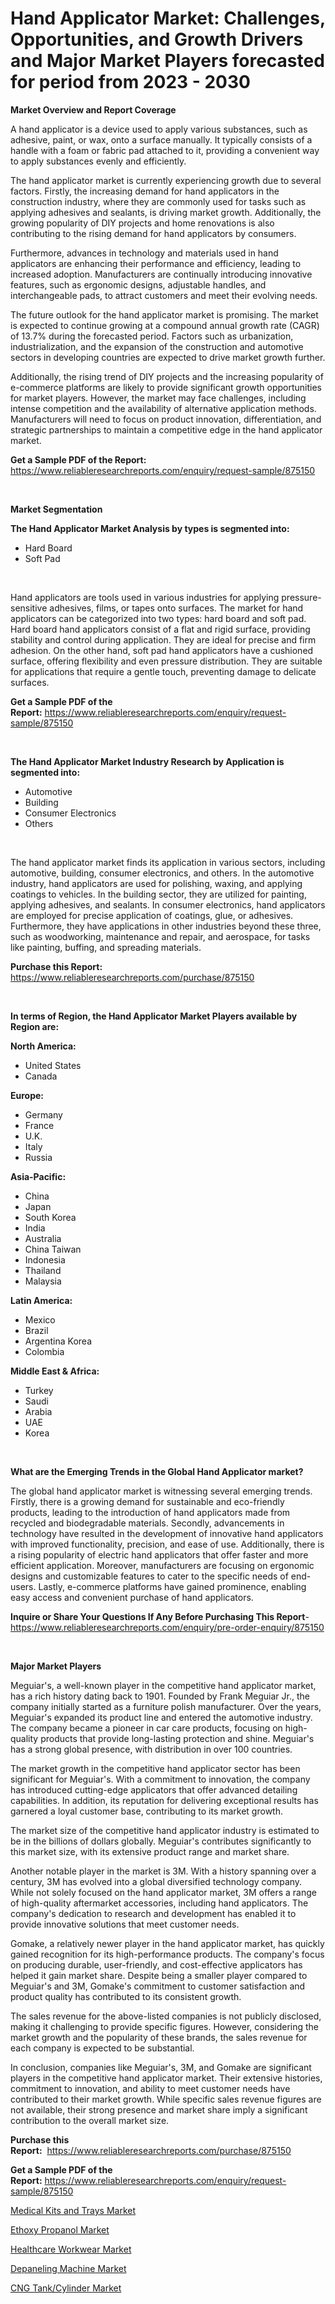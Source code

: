 <p><h1>Hand Applicator Market: Challenges, Opportunities, and Growth Drivers and Major Market Players forecasted for period from 2023 - 2030</h1></p><p><strong>Market Overview and Report Coverage</strong></p>
<p><p>A hand applicator is a device used to apply various substances, such as adhesive, paint, or wax, onto a surface manually. It typically consists of a handle with a foam or fabric pad attached to it, providing a convenient way to apply substances evenly and efficiently.</p><p>The hand applicator market is currently experiencing growth due to several factors. Firstly, the increasing demand for hand applicators in the construction industry, where they are commonly used for tasks such as applying adhesives and sealants, is driving market growth. Additionally, the growing popularity of DIY projects and home renovations is also contributing to the rising demand for hand applicators by consumers.</p><p>Furthermore, advances in technology and materials used in hand applicators are enhancing their performance and efficiency, leading to increased adoption. Manufacturers are continually introducing innovative features, such as ergonomic designs, adjustable handles, and interchangeable pads, to attract customers and meet their evolving needs.</p><p>The future outlook for the hand applicator market is promising. The market is expected to continue growing at a compound annual growth rate (CAGR) of 13.7% during the forecasted period. Factors such as urbanization, industrialization, and the expansion of the construction and automotive sectors in developing countries are expected to drive market growth further.</p><p>Additionally, the rising trend of DIY projects and the increasing popularity of e-commerce platforms are likely to provide significant growth opportunities for market players. However, the market may face challenges, including intense competition and the availability of alternative application methods. Manufacturers will need to focus on product innovation, differentiation, and strategic partnerships to maintain a competitive edge in the hand applicator market.</p></p>
<p><strong>Get a Sample PDF of the Report:</strong> <a href="https://www.reliableresearchreports.com/enquiry/request-sample/875150">https://www.reliableresearchreports.com/enquiry/request-sample/875150</a></p>
<p>&nbsp;</p>
<p><strong>Market Segmentation</strong></p>
<p><strong>The Hand Applicator Market Analysis by types is segmented into:</strong></p>
<p><ul><li>Hard Board</li><li>Soft Pad</li></ul></p>
<p>&nbsp;</p>
<p><p>Hand applicators are tools used in various industries for applying pressure-sensitive adhesives, films, or tapes onto surfaces. The market for hand applicators can be categorized into two types: hard board and soft pad. Hard board hand applicators consist of a flat and rigid surface, providing stability and control during application. They are ideal for precise and firm adhesion. On the other hand, soft pad hand applicators have a cushioned surface, offering flexibility and even pressure distribution. They are suitable for applications that require a gentle touch, preventing damage to delicate surfaces.</p></p>
<p><strong>Get a Sample PDF of the Report:</strong>&nbsp;<a href="https://www.reliableresearchreports.com/enquiry/request-sample/875150">https://www.reliableresearchreports.com/enquiry/request-sample/875150</a></p>
<p>&nbsp;</p>
<p><strong>The Hand Applicator Market Industry Research by Application is segmented into:</strong></p>
<p><ul><li>Automotive</li><li>Building</li><li>Consumer Electronics</li><li>Others</li></ul></p>
<p>&nbsp;</p>
<p><p>The hand applicator market finds its application in various sectors, including automotive, building, consumer electronics, and others. In the automotive industry, hand applicators are used for polishing, waxing, and applying coatings to vehicles. In the building sector, they are utilized for painting, applying adhesives, and sealants. In consumer electronics, hand applicators are employed for precise application of coatings, glue, or adhesives. Furthermore, they have applications in other industries beyond these three, such as woodworking, maintenance and repair, and aerospace, for tasks like painting, buffing, and spreading materials.</p></p>
<p><strong>Purchase this Report:</strong>&nbsp; <a href="https://www.reliableresearchreports.com/purchase/875150">https://www.reliableresearchreports.com/purchase/875150</a></p>
<p>&nbsp;</p>
<p><strong>In terms of Region, the Hand Applicator Market Players available by Region are:</strong></p>
<p>
    <p> <strong> North America: </strong>
        <ul>
            <li>United States</li>
            <li>Canada</li>
        </ul>
        </p> 
    <p> <strong> Europe: </strong>
        <ul>
            <li>Germany</li>
            <li>France</li>
            <li>U.K.</li>
            <li>Italy</li>
            <li>Russia</li>
        </ul>
        </p> 
    <p> <strong> Asia-Pacific: </strong>
        <ul>
            <li>China</li>
            <li>Japan</li>
            <li>South Korea</li>
            <li>India</li>
            <li>Australia</li>
            <li>China Taiwan</li>
            <li>Indonesia</li>
            <li>Thailand</li>
            <li>Malaysia</li>
        </ul>
        </p> 
    <p> <strong> Latin America: </strong>
        <ul>
            <li>Mexico</li>
            <li>Brazil</li>
            <li>Argentina Korea</li>
            <li>Colombia</li>
        </ul>
        </p> 
    <p> <strong> Middle East & Africa: </strong>
        <ul>
            <li>Turkey</li>
            <li>Saudi</li>
            <li>Arabia</li>
            <li>UAE</li>
            <li>Korea</li>
        </ul>
    </p>
    </p>
<p>&nbsp;</p>
<p><strong>What are the Emerging Trends in the Global Hand Applicator market?</strong></p>
<p><p>The global hand applicator market is witnessing several emerging trends. Firstly, there is a growing demand for sustainable and eco-friendly products, leading to the introduction of hand applicators made from recycled and biodegradable materials. Secondly, advancements in technology have resulted in the development of innovative hand applicators with improved functionality, precision, and ease of use. Additionally, there is a rising popularity of electric hand applicators that offer faster and more efficient application. Moreover, manufacturers are focusing on ergonomic designs and customizable features to cater to the specific needs of end-users. Lastly, e-commerce platforms have gained prominence, enabling easy access and convenient purchase of hand applicators.</p></p>
<p><strong>Inquire or Share Your Questions If Any Before Purchasing This Report</strong>- <a href="https://www.reliableresearchreports.com/enquiry/pre-order-enquiry/875150">https://www.reliableresearchreports.com/enquiry/pre-order-enquiry/875150</a></p>
<p>&nbsp;</p>
<p><strong>Major Market Players</strong></p>
<p><p>Meguiar's, a well-known player in the competitive hand applicator market, has a rich history dating back to 1901. Founded by Frank Meguiar Jr., the company initially started as a furniture polish manufacturer. Over the years, Meguiar's expanded its product line and entered the automotive industry. The company became a pioneer in car care products, focusing on high-quality products that provide long-lasting protection and shine. Meguiar's has a strong global presence, with distribution in over 100 countries.</p><p>The market growth in the competitive hand applicator sector has been significant for Meguiar's. With a commitment to innovation, the company has introduced cutting-edge applicators that offer advanced detailing capabilities. In addition, its reputation for delivering exceptional results has garnered a loyal customer base, contributing to its market growth.</p><p>The market size of the competitive hand applicator industry is estimated to be in the billions of dollars globally. Meguiar's contributes significantly to this market size, with its extensive product range and market share.</p><p>Another notable player in the market is 3M. With a history spanning over a century, 3M has evolved into a global diversified technology company. While not solely focused on the hand applicator market, 3M offers a range of high-quality aftermarket accessories, including hand applicators. The company's dedication to research and development has enabled it to provide innovative solutions that meet customer needs.</p><p>Gomake, a relatively newer player in the hand applicator market, has quickly gained recognition for its high-performance products. The company's focus on producing durable, user-friendly, and cost-effective applicators has helped it gain market share. Despite being a smaller player compared to Meguiar's and 3M, Gomake's commitment to customer satisfaction and product quality has contributed to its consistent growth.</p><p>The sales revenue for the above-listed companies is not publicly disclosed, making it challenging to provide specific figures. However, considering the market growth and the popularity of these brands, the sales revenue for each company is expected to be substantial.</p><p>In conclusion, companies like Meguiar's, 3M, and Gomake are significant players in the competitive hand applicator market. Their extensive histories, commitment to innovation, and ability to meet customer needs have contributed to their market growth. While specific sales revenue figures are not available, their strong presence and market share imply a significant contribution to the overall market size.</p></p>
<p><strong>Purchase this Report:</strong>&nbsp;&nbsp;<a href="https://www.reliableresearchreports.com/purchase/875150">https://www.reliableresearchreports.com/purchase/875150</a></p>
<p></p>
<p><strong>Get a Sample PDF of the Report:</strong>&nbsp;<a href="https://www.reliableresearchreports.com/enquiry/request-sample/875150">https://www.reliableresearchreports.com/enquiry/request-sample/875150</a></p>
<p><p><a href="https://issuu.com/reportprime-2/docs/medical-kits-and-trays-market-size-2030.pptx?fr=xKAE9_zU1NQ">Medical Kits and Trays Market</a></p><p><a href="https://www.linkedin.com/pulse/ethoxy-propanol-market-challenges-opportunities-growth-drivers-gb4re/">Ethoxy Propanol Market</a></p><p><a href="https://medium.com/@press.bell.sigh/healthcare-workwear-market-size-growth-forecast-2023-2030-0dd76a4d52bb">Healthcare Workwear Market</a></p><p><a href="https://www.reportprime.com/depaneling-machine-r7403">Depaneling Machine Market</a></p><p><a href="https://issuu.com/reportprime-2/docs/cng-tankcylinder-market-size-2030.pptx?fr=xKAE9_zU1NQ">CNG Tank/Cylinder Market</a></p></p>